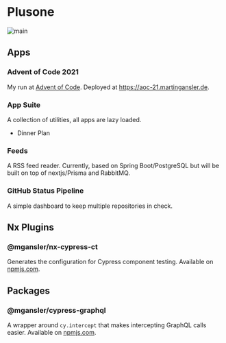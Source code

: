 # Plusone

![main](https://github.com/mgansler/plusone/actions/workflows/main.yml/badge.svg)

## Apps

### Advent of Code 2021

My run at [Advent of Code](https://adventofcode.com/2021). Deployed at https://aoc-21.martingansler.de.

### App Suite

A collection of utilities, all apps are lazy loaded.

- Dinner Plan

### Feeds

A RSS feed reader. Currently, based on Spring Boot/PostgreSQL but will be built on top of nextjs/Prisma and RabbitMQ.

### GitHub Status Pipeline

A simple dashboard to keep multiple repositories in check.

## Nx Plugins

### @mgansler/nx-cypress-ct

Generates the configuration for Cypress component testing. Available
on [npmjs.com](https://www.npmjs.com/package/@mgansler/nx-cypress-ct).

## Packages

### @mgansler/cypress-graphql

A wrapper around `cy.intercept` that makes intercepting GraphQL calls easier. Available
on [npmjs.com](https://www.npmjs.com/package/@mgansler/cypress-graphql).
